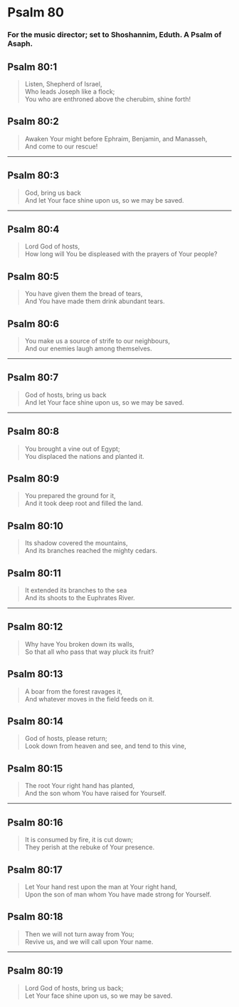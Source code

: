 # Psalm 80

### For the music director; set to Shoshannim, Eduth. A Psalm of Asaph.

## Psalm 80:1

> Listen, Shepherd of Israel,  
> Who leads Joseph like a flock;  
> You who are enthroned above the cherubim, shine forth!

## Psalm 80:2

> Awaken Your might before Ephraim, Benjamin, and Manasseh,  
> And come to our rescue!

---

## Psalm 80:3

> God, bring us back  
> And let Your face shine upon us, so we may be saved.

---

## Psalm 80:4

> Lord God of hosts,  
> How long will You be displeased with the prayers of Your people?

## Psalm 80:5

> You have given them the bread of tears,  
> And You have made them drink abundant tears.

## Psalm 80:6

> You make us a source of strife to our neighbours,  
> And our enemies laugh among themselves.

---

## Psalm 80:7

> God of hosts, bring us back  
> And let Your face shine upon us, so we may be saved.

---

## Psalm 80:8

> You brought a vine out of Egypt;  
> You displaced the nations and planted it.

## Psalm 80:9

> You prepared the ground for it,  
> And it took deep root and filled the land.

## Psalm 80:10

> Its shadow covered the mountains,  
> And its branches reached the mighty cedars.

## Psalm 80:11

> It extended its branches to the sea  
> And its shoots to the Euphrates River.

---

## Psalm 80:12

> Why have You broken down its walls,  
> So that all who pass that way pluck its fruit?

## Psalm 80:13

> A boar from the forest ravages it,  
> And whatever moves in the field feeds on it.

## Psalm 80:14

> God of hosts, please return;  
> Look down from heaven and see, and tend to this vine,

## Psalm 80:15

> The root Your right hand has planted,  
> And the son whom You have raised for Yourself.

---

## Psalm 80:16

> It is consumed by fire, it is cut down;  
> They perish at the rebuke of Your presence.

## Psalm 80:17

> Let Your hand rest upon the man at Your right hand,  
> Upon the son of man whom You have made strong for Yourself.

## Psalm 80:18

> Then we will not turn away from You;  
> Revive us, and we will call upon Your name.

---

## Psalm 80:19

> Lord God of hosts, bring us back;  
> Let Your face shine upon us, so we may be saved.
